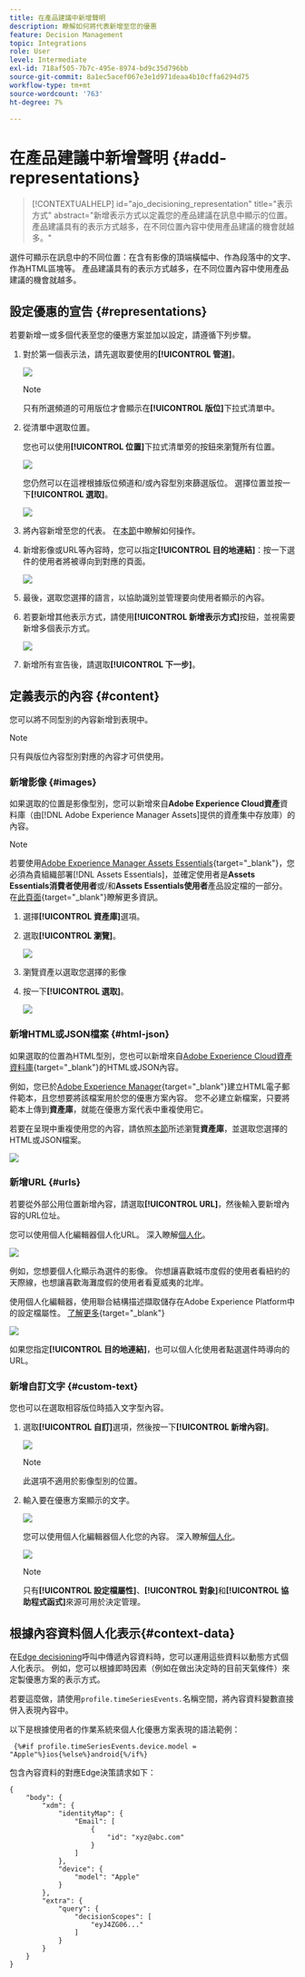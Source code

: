 ```yaml
---
title: 在產品建議中新增聲明
description: 瞭解如何將代表新增至您的優惠
feature: Decision Management
topic: Integrations
role: User
level: Intermediate
exl-id: 718af505-7b7c-495e-8974-bd9c35d796bb
source-git-commit: 8a1ec5acef067e3e1d971deaa4b10cffa6294d75
workflow-type: tm+mt
source-wordcount: '763'
ht-degree: 7%

---
```


# 在產品建議中新增聲明 {#add-representations}

>[!CONTEXTUALHELP]
>id="ajo_decisioning_representation"
>title="表示方式"
>abstract="新增表示方式以定義您的產品建議在訊息中顯示的位置。產品建議具有的表示方式越多，在不同位置內容中使用產品建議的機會就越多。"

選件可顯示在訊息中的不同位置：在含有影像的頂端橫幅中、作為段落中的文字、作為HTML區塊等。 產品建議具有的表示方式越多，在不同位置內容中使用產品建議的機會就越多。

## 設定優惠的宣告 {#representations}

若要新增一或多個代表至您的優惠方案並加以設定，請遵循下列步驟。

1. 對於第一個表示法，請先選取要使用的&#x200B;**[!UICONTROL 管道]**。

   ![](../assets/channel-placement.png)

   >[!NOTE]
   >
   >只有所選頻道的可用版位才會顯示在&#x200B;**[!UICONTROL 版位]**&#x200B;下拉式清單中。

1. 從清單中選取位置。

   您也可以使用&#x200B;**[!UICONTROL 位置]**&#x200B;下拉式清單旁的按鈕來瀏覽所有位置。

   ![](../assets/browse-button-placements.png)

   您仍然可以在這裡根據版位頻道和/或內容型別來篩選版位。 選擇位置並按一下&#x200B;**[!UICONTROL 選取]**。

   ![](../assets/browse-placements.png)

1. 將內容新增至您的代表。 在[本節](#content)中瞭解如何操作。

1. 新增影像或URL等內容時，您可以指定&#x200B;**[!UICONTROL 目的地連結]**：按一下選件的使用者將被導向到對應的頁面。

   ![](../assets/offer-destination-link.png)

1. 最後，選取您選擇的語言，以協助識別並管理要向使用者顯示的內容。

1. 若要新增其他表示方式，請使用&#x200B;**[!UICONTROL 新增表示方式]**&#x200B;按鈕，並視需要新增多個表示方式。

   ![](../assets/offer-add-representation.png)

1. 新增所有宣告後，請選取&#x200B;**[!UICONTROL 下一步]**。

## 定義表示的內容 {#content}

您可以將不同型別的內容新增到表現中。

>[!NOTE]
>
>只有與版位內容型別對應的內容才可供使用。

### 新增影像 {#images}

如果選取的位置是影像型別，您可以新增來自&#x200B;**Adobe Experience Cloud資產**&#x200B;資料庫（由[!DNL Adobe Experience Manager Assets]提供的資產集中存放庫）的內容。

>[!NOTE]
>
> 若要使用[Adobe Experience Manager Assets Essentials](https://experienceleague.adobe.com/docs/experience-manager-assets-essentials/help/introduction.html){target="_blank"}，您必須為貴組織部署[!DNL Assets Essentials]，並確定使用者是&#x200B;**Assets Essentials消費者使用者**&#x200B;或/和&#x200B;**Assets Essentials使用者**&#x200B;產品設定檔的一部分。 在[此頁面](https://experienceleague.adobe.com/docs/experience-manager-assets-essentials/help/get-started-admins/deploy-administer.html){target="_blank"}瞭解更多資訊。

1. 選擇&#x200B;**[!UICONTROL 資產庫]**&#x200B;選項。

1. 選取&#x200B;**[!UICONTROL 瀏覽]**。

   ![](../assets/offer-browse-asset-library.png)

1. 瀏覽資產以選取您選擇的影像

1. 按一下&#x200B;**[!UICONTROL 選取]**。

   ![](../assets/offer-select-asset.png)

### 新增HTML或JSON檔案 {#html-json}

如果選取的位置為HTML型別，您也可以新增來自[Adobe Experience Cloud資產資料庫](https://experienceleague.adobe.com/docs/experience-manager-assets-essentials/help/introduction.html){target="_blank"}的HTML或JSON內容。

例如，您已於[Adobe Experience Manager](https://experienceleague.adobe.com/docs/experience-manager.html){target="_blank"}建立HTML電子郵件範本，且您想要將該檔案用於您的優惠方案內容。 您不必建立新檔案，只要將範本上傳到&#x200B;**資產庫**，就能在優惠方案代表中重複使用它。

若要在呈現中重複使用您的內容，請依照[本節](#images)所述瀏覽&#x200B;**資產庫**，並選取您選擇的HTML或JSON檔案。

![](../assets/offer-browse-asset-library-json.png)

### 新增URL {#urls}

若要從外部公用位置新增內容，請選取&#x200B;**[!UICONTROL URL]**，然後輸入要新增內容的URL位址。

您可以使用個人化編輯器個人化URL。 深入瞭解[個人化](../../personalization/personalize.md#use-expression-editor)。

![](../assets/offer-content-url.png)

例如，您想要個人化顯示為選件的影像。 你想讓喜歡城市度假的使用者看紐約的天際線，也想讓喜歡海灘度假的使用者看夏威夷的北岸。

使用個人化編輯器，使用聯合結構描述擷取儲存在Adobe Experience Platform中的設定檔屬性。 [了解更多](https://experienceleague.adobe.com/docs/experience-platform/profile/union-schemas/union-schemas-overview.html){target="_blank"}

![](../assets/offer-content-url-personalization.png)

如果您指定&#x200B;**[!UICONTROL 目的地連結]**，也可以個人化使用者點選選件時導向的URL。

### 新增自訂文字 {#custom-text}

您也可以在選取相容版位時插入文字型內容。

1. 選取&#x200B;**[!UICONTROL 自訂]**&#x200B;選項，然後按一下&#x200B;**[!UICONTROL 新增內容]**。

   ![](../assets/offer-add-content.png)

   >[!NOTE]
   >
   >此選項不適用於影像型別的位置。

1. 輸入要在優惠方案顯示的文字。

   ![](../assets/offer-text-content.png)

   您可以使用個人化編輯器個人化您的內容。 深入瞭解[個人化](../../personalization/personalize.md#use-expression-editor)。

   ![](../assets/offer-personalization.png)

   >[!NOTE]
   >
   >只有&#x200B;**[!UICONTROL 設定檔屬性]**、**[!UICONTROL 對象]**&#x200B;和&#x200B;**[!UICONTROL 協助程式函式]**&#x200B;來源可用於決定管理。

## 根據內容資料個人化表示{#context-data}

在[Edge decisioning](../api-reference/offer-delivery-api/edge-decisioning-api.md)呼叫中傳遞內容資料時，您可以運用這些資料以動態方式個人化表示。 例如，您可以根據即時因素（例如在做出決定時的目前天氣條件）來定製優惠方案的表示方式。

若要這麼做，請使用`profile.timeSeriesEvents.`名稱空間，將內容資料變數直接併入表現內容中。

以下是根據使用者的作業系統來個人化優惠方案表現的語法範例：

```
 {%#if profile.timeSeriesEvents.device.model = "Apple"%}ios{%else%}android{%/if%} 
```

包含內容資料的對應Edge決策請求如下：

```
{
    "body": {
        "xdm": {
            "identityMap": {
                "Email": [
                    {
                        "id": "xyz@abc.com"
                    }
                ]
            },
            "device": {
                "model": "Apple"
            }
        },
        "extra": {
            "query": {
                "decisionScopes": [
                    "eyJ4ZG06..."
                ]
            }
        }
    }
}
```
